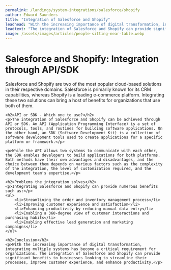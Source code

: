 ```yaml
---
permalink: /landings/system-integrations/salesforce/shopify
author: Edward Saunders
title: "Integration of Salesforce and Shopify"
leadhead: "With the increasing importance of digital transformation, integrating multiple systems has become a critical requirement for organizations"
leadtext: "The integration of Salesforce and Shopify can provide significant benefits to businesses looking to streamline their processes, improve customer experience, and enhance productivity."
image: /assets/images/articles/people-sitting-near-table.webp
---
```

<div class="arttext">	<h1>Salesforce and Shopify: Integration through API/SDK</h1>
	<p>Salesforce and Shopify are two of the most popular cloud-based solutions in their respective domains. Salesforce is primarily known for its CRM capabilities, whereas Shopify is a leading e-commerce platform. Integrating these two solutions can bring a host of benefits for organizations that use both of them.</p>

	<h2>API or SDK - Which one to use?</h2>
	<p>The integration of Salesforce and Shopify can be achieved through API or SDK. An API (Application Programming Interface) is a set of protocols, tools, and routines for building software applications. On the other hand, an SDK (Software Development Kit) is a collection of software development tools used to create applications for a specific platform or framework.</p>
	
	<p>While the API allows two systems to communicate with each other, the SDK enables developers to build applications for both platforms. Both methods have their own advantages and disadvantages, and the choice between them depends on various factors such as the complexity of the integration, the level of customization required, and the development team's expertise.</p>

	<h2>Problems the integration solves</h2>
	<p>Integrating Salesforce and Shopify can provide numerous benefits such as:</p>
	<ul>
		<li>Streamlining the order and inventory management process</li>
		<li>Improving customer experience and satisfaction</li>
		<li>Enhancing productivity by reducing manual data entry</li>
		<li>Enabling a 360-degree view of customer interactions and purchasing habits</li>
		<li>Enabling effective lead generation and marketing campaigns</li>
	</ul>

	<h2>Conclusion</h2>
	<p>With the increasing importance of digital transformation, integrating multiple systems has become a critical requirement for organizations. The integration of Salesforce and Shopify can provide significant benefits to businesses looking to streamline their processes, improve customer experience, and enhance productivity.</p>
</div>